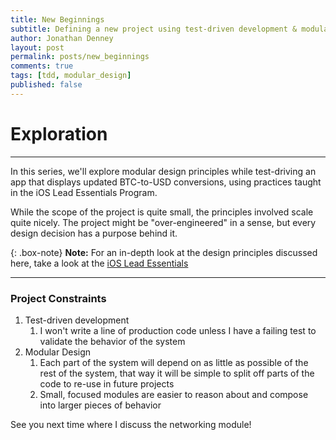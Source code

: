 ```yaml
---
title: New Beginnings
subtitle: Defining a new project using test-driven development & modular design
author: Jonathan Denney
layout: post
permalink: posts/new_beginnings
comments: true
tags: [tdd, modular_design]
published: false
---
```


# Exploration

___

In this series, we'll explore modular design principles while test-driving an app that displays updated BTC-to-USD conversions, using practices taught in the iOS Lead Essentials Program.

While the scope of the project is quite small, the principles involved scale quite nicely. The project might be "over-engineered" in a sense, but every design decision has a purpose behind it.

{: .box-note}
**Note:** For an in-depth look at the design principles discussed here, take a look at the [iOS Lead Essentials](https://iosacademy.essentialdeveloper.com/p/ios-lead-essentials/)

___

### Project Constraints
1. Test-driven development
	1. I won't write a line of production code unless I have a failing test to validate the behavior of the system
2. Modular Design
	1. Each part of the system will depend on as little as possible of the rest of the system, that way it will be simple to split off parts of the code to re-use in future projects
	2. Small, focused modules are easier to reason about and compose into larger pieces of behavior

See you next time where I discuss the networking module!